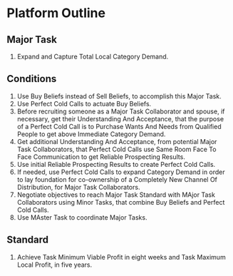 # Platform Outline
## Major Task
1. Expand and Capture Total Local Category Demand.
## Conditions
1. Use Buy Beliefs instead of Sell Beliefs, to accomplish this Major Task.
2. Use Perfect Cold Calls to actuate Buy Beliefs.
3. Before recruiting someone as a Major Task Collaborator and spouse, if necessary, get their Understanding And Acceptance, that the purpose of a Perfect Cold Call is to Purchase Wants And Needs from Qualified People to get above Immediate Category Demand.
4. Get additional Understanding And Acceptance, from potential Major Task Collaborators, that Perfect Cold Calls use Same Room Face To Face Communication to get Reliable Prospecting Results.
5. Use initial Reliable Prospecting Results to create Perfect Cold Calls.
6. If needed, use Perfect Cold Calls to expand Category Demand in order to lay foundation for co-ownership of a Completely New Channel Of Distribution, for Major Task Collaborators.
7. Negotiate objectives to reach Major Task Standard with MAjor Task Collaborators using Minor Tasks, that combine Buy Beliefs and Perfect Cold Calls.
8. Use MAster Task to coordinate Major Tasks.
## Standard
1. Achieve Task Minimum Viable Profit in eight weeks and Task Maximum Local Profit, in five years.